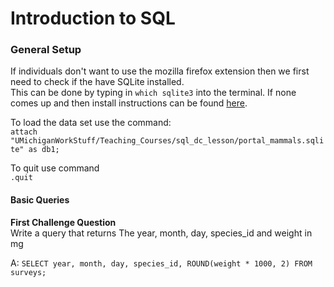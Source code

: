 # Introduction to SQL

### General Setup

If individuals don't want to use the mozilla firefox extension then we first need to check if the have SQLite installed.  
This can be done by typing in `which sqlite3` into the terminal.  If none comes up and then install instructions can be found
[here](https://www.tutorialspoint.com/sqlite/sqlite_installation.htm).

To load the data set use the command:  
`attach "UMichiganWorkStuff/Teaching_Courses/sql_dc_lesson/portal_mammals.sqlite" as db1;`

To quit use command  
`.quit`

#### Basic Queries

**First Challenge Question**  
Write a query that returns The year, month, day, species_id and weight in mg

A: `SELECT year, month, day, species_id, ROUND(weight * 1000, 2) FROM surveys;`

